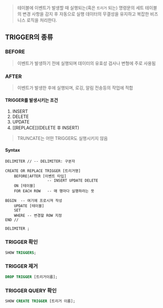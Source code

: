> 테이블에 이벤트가 발생할 때 실행되는(혹은 `트리거` 되는) 명령문의 세트
>테이블의 변경 사항을 감지 후 자동으로 실행 
>데이터의 무결성을 유지하고 복잡한 비즈니스 로직을 처리한다.

## TRIGGER의 종류
### BEFORE
> 이벤트가 발생하기 전에 실행되며 데이터의 유효성 검사나 변형에 주로 사용됨
### AFTER
> 이벤트가 발생한 후에 실행되며, 로깅, 알림 전송등의 작업에 적합


#### TRIGGER를 발생시키는 조건
1. INSERT
2. DELETE
3. UPDATE
4. [[REPLACE]](DELETE 후 INSERT)

> TRUNCATE는 어떤 TRIGGER도 실행시키지 않음




#### Syntax

```
DELIMITER // -- DELIMITER: 구분자

CREATE OR REPLACE TRIGGER [트리거명]
	BEFORE|AFTER [이벤트 타입] 
				   -- INSERT UPDATE DELETE 
	ON [테이블]
	FOR EACH ROW   -- 매 행마다 실행하라는 뜻
		
BEGIN  -- 여기에 프로시져 작성
	UPDATE [테이블]
	SET 
	WHERE -- 변경할 ROW 지정
END //

DELIMITER ;
```

### TRIGGER 확인

```SQL
SHOW TRIGGERS;
```


### TRIGGER 제거
```SQL
DROP TRIGGER [트리거이름];
```

### TRIGGER QUERY 확인

```SQL
SHOW CREATE TRIGGER [트리거 이름];
```